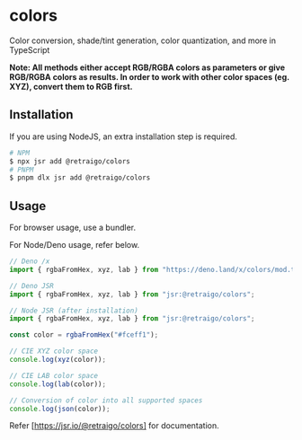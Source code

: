 # colors

Color conversion, shade/tint generation, color quantization, and more in TypeScript

**Note: All methods either accept RGB/RGBA colors as parameters or give RGB/RGBA colors as results. In order to work with other color spaces (eg. XYZ), convert them to RGB first.**

## Installation

If you are using NodeJS, an extra installation step is required.

```sh
# NPM
$ npx jsr add @retraigo/colors
# PNPM
$ pnpm dlx jsr add @retraigo/colors
```

## Usage

For browser usage, use a bundler.

For Node/Deno usage, refer below.

```ts
// Deno /x
import { rgbaFromHex, xyz, lab } from "https://deno.land/x/colors/mod.ts";

// Deno JSR
import { rgbaFromHex, xyz, lab } from "jsr:@retraigo/colors";

// Node JSR (after installation)
import { rgbaFromHex, xyz, lab } from "jsr:@retraigo/colors";

const color = rgbaFromHex("#fceff1");

// CIE XYZ color space
console.log(xyz(color));

// CIE LAB color space
console.log(lab(color));

// Conversion of color into all supported spaces
console.log(json(color));
```

Refer [https://jsr.io/@retraigo/colors] for documentation.
